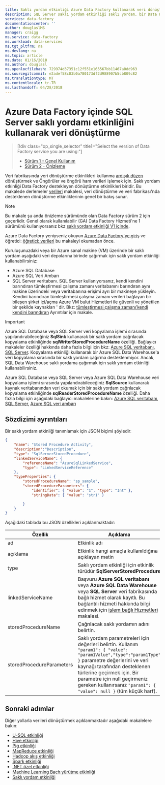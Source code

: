 ```yaml
---
title: Saklı yordam etkinliği Azure Data Factory kullanarak veri dönüştürme | Microsoft Docs
description: SQL Server saklı yordam etkinliği saklı yordam, bir Data Factory işlem hattı bir Azure SQL veritabanı/veri ambarından çağırmak için nasıl kullanılacağını açıklar.
services: data-factory
documentationcenter: ''
author: douglaslMS
manager: craigg
ms.service: data-factory
ms.workload: data-services
ms.tgt_pltfrm: na
ms.devlang: na
ms.topic: article
ms.date: 01/16/2018
ms.author: douglasl
ms.openlocfilehash: 729974d37351c12f551e165567bb11467a0dd963
ms.sourcegitcommit: e2adef58c03b0a780173df2d988907b5cb809c82
ms.translationtype: MT
ms.contentlocale: tr-TR
ms.lasthandoff: 04/28/2018
---
```

# <a name="transform-data-by-using-the-sql-server-stored-procedure-activity-in-azure-data-factory"></a>Azure Data Factory içinde SQL Server saklı yordamı etkinliğini kullanarak veri dönüştürme
> [!div class="op_single_selector" title1="Select the version of Data Factory service you are using:"]
> * [Sürüm 1 - Genel Kullanım](v1/data-factory-stored-proc-activity.md)
> * [Sürüm 2 - Önizleme](transform-data-using-stored-procedure.md)


Veri fabrikasında veri dönüştürme etkinlikleri kullanma [ardışık düzen](concepts-pipelines-activities.md) dönüştürmek ve Öngörüler ve öngörü ham verileri işlemek için. Saklı yordam etkinliği Data Factory destekleyen dönüştürme etkinlikleri biridir. Bu makalede derlemeler [verileri](transform-data.md) makalesi, veri dönüştürme ve veri fabrikası'nda desteklenen dönüştürme etkinliklerinin genel bir bakış sunar.

> [!NOTE]
> Bu makale şu anda önizleme sürümünde olan Data Factory sürüm 2 için geçerlidir. Genel olarak kullanılabilir (GA) Data Factory Hizmeti'ne 1 sürümünü kullanıyorsanız bkz [saklı yordam etkinliği V1 içinde](v1/data-factory-stored-proc-activity.md).
> 
> Azure Data Factory yeniyseniz okuyun [Azure Data Factory'ye giriş](introduction.md) ve öğretici: [öğretici: verileri](tutorial-transform-data-spark-powershell.md) bu makaleyi okumadan önce. 

Kuruluşunuzdaki veya bir Azure sanal makine (VM) üzerinde bir saklı yordam aşağıdaki veri depolarına birinde çağırmak için saklı yordam etkinliği kullanabilirsiniz: 

- Azure SQL Database
- Azure SQL Veri Ambarı
- SQL Server veritabanı.  SQL Server kullanıyorsanız, kendi kendini barındıran tümleştirmesi çalışma zamanı veritabanını barındıran aynı makine üzerindeki veya veritabanına erişimi ayrı bir makineye yükleyin. Kendini barındıran tümleştirmesi çalışma zamanı verileri bağlayan bir bileşen şirket içi/açma Azure VM bulut Hizmetleri ile güvenli ve yönetilen bir şekilde kaynakları ' dir. Bkz: [tümleştirmesi çalışma zamanı'kendi kendini barındıran](create-self-hosted-integration-runtime.md) Ayrıntılar için makale.

> [!IMPORTANT]
> Azure SQL Database veya SQL Server veri kopyalama işlemi sırasında yapılandırabileceğiniz **SqlSink** kullanarak bir saklı yordam çağrılacak kopyalama etkinliğinde **sqlWriterStoredProcedureName** özelliği. Bağlayıcı makaleler özelliği hakkında daha fazla bilgi için bkz: [Azure SQL veritabanı](connector-azure-sql-database.md), [SQL Server](connector-sql-server.md). Kopyalama etkinliği kullanarak bir Azure SQL Data Warehouse'a veri kopyalama sırasında bir saklı yordam çağırma desteklenmiyor. Ancak, SQL Data Warehouse saklı yordama çağırmak için saklı yordam etkinliği kullanabilirsiniz. 
>
> Azure SQL Database veya SQL Server veya Azure SQL Data Warehouse veri kopyalama işlemi sırasında yapılandırabileceğiniz **SqlSource** kullanarak kaynak veritabanından veri okumak için bir saklı yordam çağrılacak kopyalama etkinliğinde  **sqlReaderStoredProcedureName** özelliği. Daha fazla bilgi için aşağıdaki bağlayıcı makalelerine bakın: [Azure SQL veritabanı](connector-azure-sql-database.md), [SQL Server](connector-sql-server.md), [Azure SQL veri ambarı](connector-azure-sql-data-warehouse.md)          

 

## <a name="syntax-details"></a>Sözdizimi ayrıntıları
Bir saklı yordam etkinliği tanımlamak için JSON biçimi şöyledir:

```json
{
    "name": "Stored Procedure Activity",
    "description":"Description",
    "type": "SqlServerStoredProcedure",
    "linkedServiceName": {
        "referenceName": "AzureSqlLinkedService",
        "type": "LinkedServiceReference"
    },
    "typeProperties": {
        "storedProcedureName": "sp_sample",
        "storedProcedureParameters": {
            "identifier": { "value": "1", "type": "Int" },
            "stringData": { "value": "str1" }

        }
    }
}
```

Aşağıdaki tabloda bu JSON özellikleri açıklanmaktadır:

| Özellik                  | Açıklama                              | Gerekli |
| ------------------------- | ---------------------------------------- | -------- |
| ad                      | Etkinlik adı                     | Evet      |
| açıklama               | Etkinlik hangi amaçla kullanıldığına açıklayan metin | Hayır       |
| type                      | Saklı yordam etkinliği için etkinlik türüdür **SqlServerStoredProcedure** | Evet      |
| linkedServiceName         | Başvuru **Azure SQL veritabanı** veya **Azure SQL Data Warehouse** veya **SQL Server** veri fabrikasında bağlı hizmet olarak kayıtlı. Bu bağlantılı hizmeti hakkında bilgi edinmek için [işlem bağlı Hizmetleri](compute-linked-services.md) makalesi. | Evet      |
| storedProcedureName       | Çağrılacak saklı yordamın adını belirtin. | Evet      |
| storedProcedureParameters | Saklı yordam parametreleri için değerleri belirtin. Kullanım `"param1": { "value": "param1Value","type":"param1Type" }` parametre değerlerini ve veri kaynağı tarafından desteklenen türlerine geçirmek için. Bir parametre için null geçirmeniz gereken kullanırsanız `"param1": { "value": null }` (tüm küçük harf). | Hayır       |

## <a name="next-steps"></a>Sonraki adımlar
Diğer yollarla verileri dönüştürmek açıklanmaktadır aşağıdaki makalelere bakın: 

* [U-SQL etkinliği](transform-data-using-data-lake-analytics.md)
* [Hive etkinliği](transform-data-using-hadoop-hive.md)
* [Pig etkinliği](transform-data-using-hadoop-pig.md)
* [MapReduce etkinliği](transform-data-using-hadoop-map-reduce.md)
* [Hadoop akış etkinliği](transform-data-using-hadoop-streaming.md)
* [Spark etkinliği](transform-data-using-spark.md)
* [.NET özel etkinliği](transform-data-using-dotnet-custom-activity.md)
* [Machine Learning Bach yürütme etkinliği](transform-data-using-machine-learning.md)
* [Saklı yordam etkinliği](transform-data-using-stored-procedure.md)
